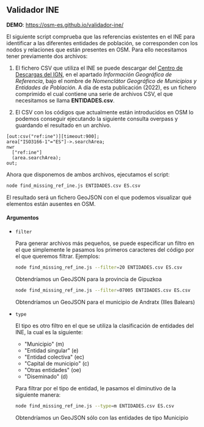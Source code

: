 ## Validador INE

**DEMO**: https://osm-es.github.io/validador-ine/

El siguiente script comprueba que las referencias existentes en el INE para identificar a las diferentes entidades de población, se corresponden con los nodos y relaciones que están presentes en OSM. Para ello necesitamos tener previamente dos archivos:

1. El fichero CSV que utiliza el INE se puede descargar del [Centro de Descargas del IGN](https://centrodedescargas.cnig.es/CentroDescargas/index.jsp), en el apartado _Información Geográfica de Referencia_, bajo el nombre de _Nomenclátor Geográfico de Municipios y Entidades de Población_. A día de esta publicación (2022), es un fichero comprimido el cual contiene una serie de archivos CSV, el que necesitamos se llama **ENTIDADES.csv**.

2. El CSV con los códigos que actualmente están introducidos en OSM lo podemos conseguir ejecutando la siguiente consulta overpass y guardando el resultado en un archivo.

```
[out:csv("ref:ine")][timeout:900];
area["ISO3166-1"="ES"]->.searchArea;
nwr
  ["ref:ine"]
  (area.searchArea);
out;
```

Ahora que disponemos de ambos archivos, ejecutamos el script:

```bash
node find_missing_ref_ine.js ENTIDADES.csv ES.csv
```

El resultado será un fichero GeoJSON con el que podemos visualizar qué elementos están ausentes en OSM.

#### Argumentos

- `filter`

  Para generar archivos más pequeños, se puede especificar un filtro en el que simplemente le pasamos los primeros caracteres del código por el que queremos filtrar. Ejemplos:

  ```bash
  node find_missing_ref_ine.js --filter=20 ENTIDADES.csv ES.csv
  ```
  Obtendríamos un GeoJSON para la provincia de Gipuzkoa

  ```bash
  node find_missing_ref_ine.js --filter=07005 ENTIDADES.csv ES.csv
  ```

  Obtendríamos un GeoJSON para el municipio de Andratx (Illes Balears)

- `type`

  El tipo es otro filtro en el que se utiliza la clasificación de entidades del INE, la cual es la siguiente:

  - "Municipio" (m)
  - "Entidad singular" (e)
  - "Entidad colectiva" (ec)
  - "Capital de municipio" (c)
  - "Otras entidades" (oe)
  - "Diseminado" (d)

  Para filtrar por el tipo de entidad, le pasamos el diminutivo de la siguiente manera:

  ```bash
  node find_missing_ref_ine.js --type=m ENTIDADES.csv ES.csv
  ```
  Obtendríamos un GeoJSON sólo con las entidades de tipo Municipio